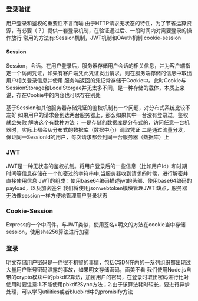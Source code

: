 ### 登录验证

用户登录和鉴权的重要性不言而喻
由于HTTP请求无状态的特性，为了节省运算资源，有必要（？）提供一套登录机制，在验证通过后、一段时间内对需要登录的操作放行
常用的方法有:Session机制，JWT机制和OAuth机制 cookie-session

#### Session

Session，会话。在用户登录后，服务器存储用户会话的相关信息，并为客户端指定一个访问凭证，如果有客户端凭此凭证发出请求，则在服务端存储的信息中取出用户相关登录信息并使用
服务端返回的凭证常存储于Cookie中。此时Cookie与SessionStorage和LocalStorgae并无太多不同，是一种存储的载体，本质上来说，存在Cookie中的内容也可以存在别处

基于Session和其他服务器存储凭证的鉴权机制有一个问题，对分布式系统比较不友好
如果用户的请求会到达两台服务器上，那么如果其中一台没有登录过，鉴权就会失败
解决这个有数种方法：
一是存储的数据库是分布式的，访问任意一台机器时，实际上都会从分布式的数据库（数据中心）调取凭证
二是通过流量分发，保证同一SessionId的用户，每次请求都会到同一台服务器（数据库）上

### JWT

JWT是一种无状态的鉴权机制。将用户登录后的一些信息（比如用户Id）和过期时间等信息存储在一个加密过的字符串中,当服务器收到请求的时候，进行解密并直接使用信息
JWT的组成：使用base64编码描述jwt的头部、使用base64编码的payload，以及加密签名
我们将使用jsonwebtoken模块管理JWT
缺点，服务器无法像session一样方便地管理用户登录状态

### Cookie-Session

Express的一个中间件，与JWT类似，使用签名+明文的方法在cookie当中存储session，使用sha256算法进行加密

### 登录

明文存储用户密码是一件很不机智的事情，包括CSDN在内的一系列组织都出现过大量用户账号密码泄露的事故，如果明文存储密码，画美不看
我们使用Node.js自带的crypto模块中的pbkdf2算法，加密用户的密码，在登录时取出密码进行比对
使用时要注意:1.不能使用pbkdf2Sync方法；2.由于该算法耗时较长，要进行异步处理，可以学习utilities或者bluebird中的promisify方法